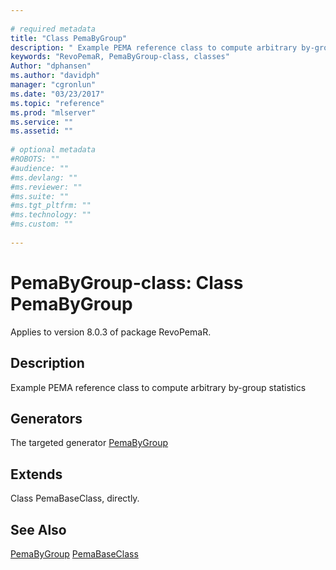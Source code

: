 ```yaml
--- 
 
# required metadata 
title: "Class PemaByGroup" 
description: " Example PEMA reference class to compute arbitrary by-group statistics " 
keywords: "RevoPemaR, PemaByGroup-class, classes" 
Author: "dphansen"
ms.author: "davidph" 
manager: "cgronlun" 
ms.date: "03/23/2017" 
ms.topic: "reference" 
ms.prod: "mlserver" 
ms.service: "" 
ms.assetid: "" 
 
# optional metadata 
#ROBOTS: "" 
#audience: "" 
#ms.devlang: "" 
#ms.reviewer: "" 
#ms.suite: "" 
#ms.tgt_pltfrm: "" 
#ms.technology: "" 
#ms.custom: "" 
 
--- 
```

 
 
 
 # PemaByGroup-class: Class PemaByGroup

 Applies to version 8.0.3 of package RevoPemaR.
 
 ## Description
 
Example PEMA reference class to compute arbitrary by-group statistics
 
 
 ## Generators 

 
The targeted generator [PemaByGroup](pemabygroup.md)

 
 ## Extends 

 
Class PemaBaseClass, directly.
 
 

 
 
 
 ## See Also
 
[PemaByGroup](pemabygroup.md)
[PemaBaseClass](pemabaseclass.md)
   
 
